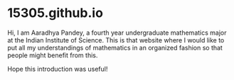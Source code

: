 # 15305.github.io

Hi, I am Aaradhya Pandey, a fourth year undergraduate mathematics major at the Indian Institute of Science. This is that website where I would like to put all my understandings of mathematics in an organized fashion so that people might benefit from this.

Hope this introduction was useful!
